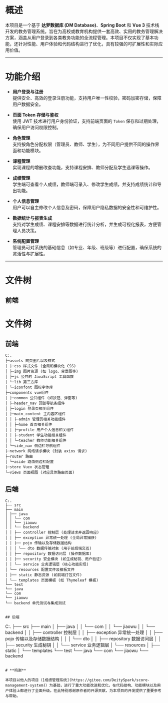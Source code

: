 # **概述**

本项目是一个基于 **达梦数据库 (DM Database)**、**Spring Boot** 和 **Vue 3** 技术栈开发的教务管理系统。旨在为高校或教育机构提供一套高效、实用的教务管理解决方案，涵盖从用户登录到各类教务功能的全流程管理。本项目不仅实现了基本功能，还针对性能、用户体验和代码结构进行了优化，具有较强的可扩展性和实际应用价值。

---

# **功能介绍**

- **用户登录与注册**  
  提供安全、高效的登录注册功能，支持用户唯一性校验，密码加密存储，保障用户数据安全。

- **页面 Token 存储与鉴权**  
  使用 JWT 技术进行用户身份验证，支持前端页面的 `Token` 保存和过期处理，确保用户访问权限控制。

- **角色管理**  
  支持按角色分配权限（管理员、教师、学生），为不同用户提供不同的操作界面和功能模块。

- **课程管理**  
  实现课程的增删改查功能，支持课程安排、教师分配及学生选课等操作。

- **成绩管理**  
  学生端可查看个人成绩，教师端可录入、修改学生成绩，并支持成绩统计和导出功能。

- **个人信息管理**  
  用户可以自主修改个人信息及密码，保障用户隐私数据的安全性和可维护性。

- **数据统计与报表生成**  
  支持对学生成绩、课程安排等数据进行统计分析，并生成可视化报表，方便管理人员决策。

- **系统配置管理**  
  管理员可对系统的基础信息（如专业、年级、班级等）进行配置，确保系统的灵活性与扩展性。

---

# 文件树

## 前端


# 文件树

## 前端

```
C:.
├─assets 网页图片以及样式
│ ├─css 样式文件 (全局和模块化 CSS)
│ ├─img 图片资源 (如 logo、背景图等)
│ ├─js 公共的 JavaScript 工具函数
│ └─lib 第三方库
│ └─iconfont 图标字体库
├─components vue组件
│ ├─common 公共组件 (如按钮、弹窗等)
│ ├─header_nav 顶部导航条组件
│ ├─login 登录页相关组件
│ ├─main_content 主内容区组件
│ │ ├─admin 管理员相关功能组件
│ │ ├─home 首页相关组件
│ │ ├─profile 用户个人信息相关组件
│ │ ├─student 学生功能相关组件
│ │ └─teacher 教师功能相关组件
│ └─side_nav 侧边栏导航组件
├─network 网络请求模块 (封装 axios 请求)
├─router 路由
│ └─aside 路由侧边栏配置
├─store Vuex 状态管理
└─views 页面视图 (对应具体路由页面)

```

## 后端
```
C:.
├── src
├── main
│ ├── java
│ │ └── com
│ │ └── jiaowu
│ │ └── backend
│ │ ├── controller 控制层 (处理请求并返回响应)
│ │ ├── exception 异常统一处理 (全局异常捕获)
│ │ ├── pojo 传输以及存储数据结构
│ │ │ └── dto 数据传输对象 (用于前后端交互)
│ │ ├── repository 数据访问层 (操作数据库)
│ │ ├── security 安全模块 (如生成秘钥、用户验证)
│ │ └── service 业务逻辑层 (核心功能实现)
│ └── resources 配置文件及模板文件
│ ├── static 静态资源 (如前端打包文件)
│ └── templates 页面模板 (如 Thymeleaf 模板)
└── test
└── java
└── com
└── jiaowu
└── backend 单元测试与集成测试

```

```

## 后端
```
C:.
├── src
    ├── main
    │   ├── java
    │   │   └── com
    │   │       └── jiaowu
    │   │           └── backend
    │   │               ├── controller 控制层
    │   │               ├── exception 异常统一处理
    │   │               ├── pojo 传输以及存储数据结构
    │   │               │   └── dto
    │   │               ├── repository 数据访问层
    │   │               ├── security 生成秘钥
    │   │               └── service 业务逻辑层
    │   └── resources
    │       ├── static
    │       └── templates
    └── test
        └── java
            └── com
                └── jiaowu
                    └── backend

```

# **鸣谢**

本项目以他人的项目（[成绩管理系统](https://gitee.com/DeitySpark/score-management-system)）为基础，进行了重大功能改进和优化，在代码结构、功能模块以及用户体验上都进行了全面升级。在此特别感谢原作者的开源贡献，为本项目的开发提供了重要参考与帮助。